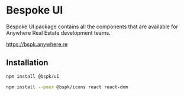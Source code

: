 # Bespoke UI

Bespoke UI package contains all the components that are available for Anywhere Real Estate development teams.

https://bspk.anywhere.re

## Installation

```bash
npm install @bspk/ui
```

```bash
npm install --peer @bspk/icons react react-dom
```


<!--- Copyright 2025 Anywhere Real Estate - CC BY 4.0 -->
